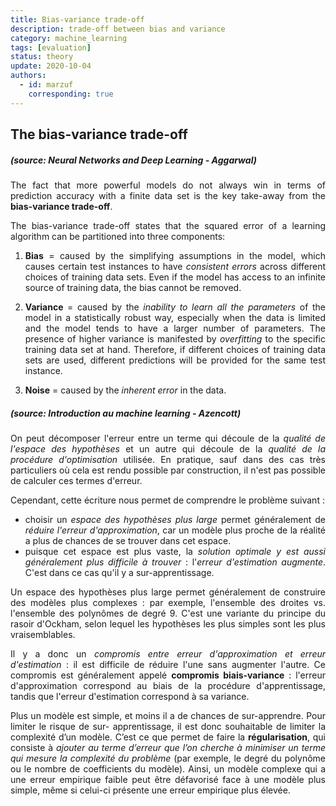 ```yaml
---
title: Bias-variance trade-off
description: trade-off between bias and variance
category: machine_learning
tags: [evaluation] 
status: theory
update: 2020-10-04
authors:
  - id: marzuf
    corresponding: true
---
```



## The bias-variance trade-off

<style>body {text-align: justify}</style>

##### *(source: Neural Networks and Deep Learning - Aggarwal)*

The fact that more powerful models do not always win in terms of prediction accuracy with a finite
data set is the key take-away from the **bias-variance trade-off**.

The bias-variance trade-off states that the squared error of a learning algorithm can be partitioned into three components:

1. **Bias** = caused by the simplifying assumptions in the model, which
causes certain test instances to have *consistent errors* across different choices of training data sets. Even if the model has access to an infinite source of training data, the
bias cannot be removed. 

2. **Variance** = caused by the *inability to learn all the parameters* of the model
in a statistically robust way, especially when the data is limited and the model tends
to have a larger number of parameters. The presence of higher variance is manifested
by *overfitting* to the specific training data set at hand. Therefore, if different choices
of training data sets are used, different predictions will be provided for the same
test instance. 

3. **Noise** = caused by the *inherent error* in the data. 

##### *(source: Introduction au machine learning - Azencott)*

On peut décomposer l'erreur entre un terme qui découle de la *qualité de l'espace
des hypothèses* et un autre qui découle de la *qualité de la procédure d'optimisation* utilisée. En pratique,
sauf dans des cas très particuliers où cela est rendu possible par construction, il n'est pas possible de calculer ces termes d'erreur. 

Cependant, cette écriture nous permet de comprendre le problème suivant : 
- choisir un *espace des hypothèses plus large* permet généralement de *réduire l'erreur d'approximation*, car un modèle plus proche de la réalité a plus de chances de se trouver dans cet espace. 
- puisque cet espace est plus vaste, la *solution optimale y est aussi généralement plus difficile à trouver* : l'*erreur d'estimation augmente*. C'est dans ce cas qu'il y a sur-apprentissage.


Un espace des hypothèses plus large permet généralement de construire des modèles plus complexes :
par exemple, l'ensemble des droites vs. l'ensemble des polynômes de degré 9. C'est une
variante du principe du rasoir d'Ockham, selon lequel les hypothèses les plus simples sont les plus vraisemblables.

Il y a donc un *compromis entre erreur d'approximation et erreur d'estimation* : il est difficile de réduire l'une sans augmenter l'autre. Ce compromis est généralement appelé **compromis biais-variance** : l'erreur d'approximation correspond au biais de la procédure d'apprentissage, tandis que l'erreur d'estimation correspond à sa variance.

Plus un modèle est simple, et moins il a de chances de sur-apprendre. Pour limiter le risque de sur-
apprentissage, il est donc souhaitable de limiter la complexité d’un modèle. C’est ce que permet de faire la
**régularisation**, qui consiste à *ajouter au terme d’erreur que l’on cherche à minimiser un terme qui mesure
la complexité du problème* (par exemple, le degré du polynôme ou le nombre de
coefficients du modèle). Ainsi, un modèle complexe qui a une erreur empirique faible peut être défavorisé
face à une modèle plus simple, même si celui-ci présente une erreur empirique plus élevée.
